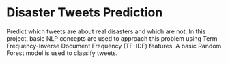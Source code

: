 # Disaster Tweets Prediction
Predict which tweets are about real disasters and which are not. In this project, basic NLP concepts are used to approach this problem using Term Frequency-Inverse Document Frequency (TF-IDF) features. A basic Random Forest model is used to classify tweets.

